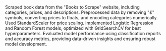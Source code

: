 Scraped book data from the "Books to Scrape" website, including categories, prices, and descriptions. Preprocessed data by removing "£" symbols, converting prices to floats, and encoding categories numerically. Used StandardScaler for price scaling. Implemented Logistic Regression and Random Forest models, optimized with GridSearchCV for best hyperparameters. Evaluated model performance using classification reports and accuracy metrics, providing data-driven insights and ensuring robust model development.

